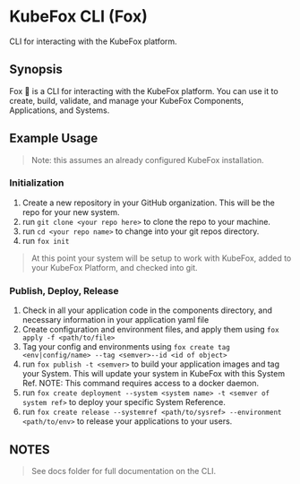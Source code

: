 # KubeFox CLI (Fox)

CLI for interacting with the KubeFox platform.

## Synopsis

Fox 🦊 is a CLI for interacting with the KubeFox platform. You can use it to
create, build, validate, and manage your KubeFox Components, Applications, and
Systems.

## Example Usage

> Note: this assumes an already configured KubeFox installation.

### Initialization

1. Create a new repository in your GitHub organization. This will be the repo
   for your new system.
2. run `git clone <your repo here>` to clone the repo to your machine.
3. run `cd <your repo name>` to change into your git repos directory.
4. run `fox init`

> At this point your system will be setup to work with KubeFox, added to your
> KubeFox Platform, and checked into git.

### Publish, Deploy, Release

1. Check in all your application code in the components directory, and necessary
   information in your application yaml file
2. Create configuration and environment files, and apply them using `fox apply
-f <path/to/file>`
3. Tag your config and environments using `fox create tag <env|config/name>
--tag <semver>--id <id of object>`
4. run `fox publish -t <semver>` to build your application images and tag your
   System. This will update your system in KubeFox with this System Ref. NOTE:
   This command requires access to a docker daemon.
5. run `fox create deployment --system <system name> -t <semver of system ref>`
   to deploy your specific System Reference.
6. run `fox create release --systemref <path/to/sysref> --environment
<path/to/env>` to release your applications to your users.

## NOTES

> See docs folder for full documentation on the CLI.
